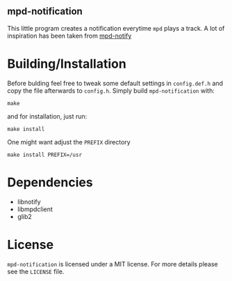 mpd-notification
----------------

This little program creates a notification everytime `mpd` plays a
track. A lot of inspiration has been taken from [mpd-notify][notify]

Building/Installation
=====================

Before bulding feel free to tweak some default settings in
`config.def.h` and copy the file afterwards to `config.h`. Simply build
`mpd-notification` with:
```
make
```
and for installation, just run:
```
make install
```
One might want adjust the `PREFIX` directory
```
make install PREFIX=/usr
```

Dependencies
============

- libnotify
- libmpdclient
- glib2

License
=======

`mpd-notification` is licensed under a MIT license. For more details
please see the `LICENSE` file.


[notify]: https://github.com/Unia/mpd-notify
